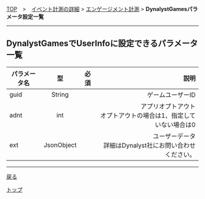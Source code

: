 [TOP](../../../README.md)　>　[イベント計測の詳細](../README.md) > [エンゲージメント計測](../README.md) > **DynalystGamesパラメータ設定一覧**

---

## DynalystGamesでUserInfoに設定できるパラメータ一覧

| パラメータ名 | 型 | 必須 | 説明 |
| ------------- | :-------------: | :-------------: | -------------:|
| guid | String | | ゲームユーザーID |
| adnt | int | | アプリオプトアウト <br>オプトアウトの場合は1、指定していない場合は0 |
| ext | JsonObject | | ユーザーデータ<br>詳細はDynalyst社にお問い合わせください。 |


---
[戻る](../README.md)

[トップ](../../../../README.md)
